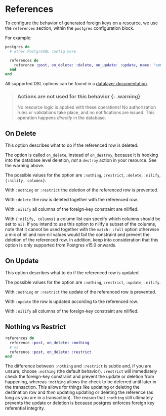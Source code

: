 <!--
SPDX-FileCopyrightText: 2020 Zach Daniel

SPDX-License-Identifier: MIT
-->

# References

To configure the behavior of generated foreign keys on a resource, we use the `references` section, within the `postgres` configuration block.

For example:

```elixir
postgres do
  # other PostgreSQL config here

  references do
    reference :post, on_delete: :delete, on_update: :update, name: "comments_to_posts_fkey"
  end
end
```

All supported DSL options can be found in a [datalayer documentation](https://hexdocs.pm/ash_postgres/dsl-ashpostgres-datalayer.html#postgres-references).

> ### Actions are not used for this behavior {: .warning}
>
> No resource logic is applied with these operations! No authorization rules or validations take place, and no notifications are issued. This operation happens _directly_ in the database.

## On Delete

This option describes what to do if the referenced row is deleted.

The option is called `on_delete`, instead of `on_destroy`, because it is hooking into the database level deletion, _not_ a `destroy` action in your resource. See the warning above.

The possible values for the option are `:nothing`, `:restrict`, `:delete`, `:nilify`, `{:nilify, columns}`.

With `:nothing` or `:restrict` the deletion of the referenced row is prevented.

With `:delete` the row is deleted together with the referenced row.

With `:nilify` all columns of the foreign-key constraint are nilified.

With `{:nilify, columns}` a column list can specify which columns should be set to `nil`.
If you intend to use this option to nilify a subset of the columns, note that it cannot be used together with the `match: :full` option otherwise a mix of nil and non-nil values would fail the constraint and prevent the deletion of the referenced row.
In addition, keep into consideration that this option is only supported from Postgres v15.0 onwards.

## On Update

This option describes what to do if the referenced row is updated.

The possible values for the option are `:nothing`, `:restrict`, `:update`, `:nilify`.

With `:nothing` or `:restrict` the update of the referenced row is prevented.

With `:update` the row is updated according to the referenced row.

With `:nilify` all columns of the foreign-key constraint are nilified.

## Nothing vs Restrict

```elixir
references do
  reference :post, on_delete: :nothing
  # vs
  reference :post, on_delete: :restrict
end
```

The difference between `:nothing` and `:restrict` is subtle and, if you are unsure, choose `:nothing` (the default behavior). `:restrict` will immediately check the foreign-key constraint and prevent the update or deletion from happening, whereas `:nothing` allows the check to be deferred until later in the transaction. This allows for things like updating or deleting the destination row and _then_ updating updating or deleting the reference (as long as you are in a transaction). The reason that `:nothing` still ultimately prevents the update or deletion is because postgres enforces foreign key referential integrity.
